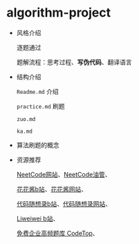 # algorithm-project

- 风格介绍

  逐题通过

  题解流程：思考过程、**写伪代码**、翻译语言



- 结构介绍

  `Readme.md` 介绍

  `practice.md` 刷题

  `zuo.md` 

  `ka.md ` 



- 算法刷题的概念

  



- 资源推荐

  [NeetCode网站](https://neetcode.io/)、[NeetCode油管](https://www.youtube.com/c/neetcode)、

  [花花酱b站](https://space.bilibili.com/9880352)、[花花酱网站](https://zxi.mytechroad.com/blog/leetcode-problem-categories/)、

  [代码随想录b站](https://space.bilibili.com/525438321?spm_id_from=333.337.search-card.all.click)、[代码随想录网站](https://programmercarl.com/)、

  [Liweiwei b站](https://space.bilibili.com/236935093)、

  [免费企业高频题库 CodeTop](https://codetop.cc/home)、

